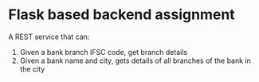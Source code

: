 # Flask based backend assignment
A REST service that can:
1. Given a bank branch IFSC code, get branch details
2. Given a bank name and city, gets details of all branches of the bank in the city

